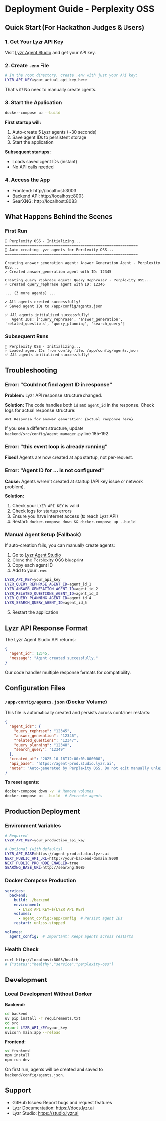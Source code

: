 # Deployment Guide - Perplexity OSS

## Quick Start (For Hackathon Judges & Users)

### 1. Get Your Lyzr API Key

Visit [Lyzr Agent Studio](https://studio.lyzr.ai) and get your API key.

### 2. Create `.env` File

```bash
# In the root directory, create .env with just your API key:
LYZR_API_KEY=your_actual_api_key_here
```

That's it! No need to manually create agents.

### 3. Start the Application

```bash
docker-compose up --build
```

**First startup will:**
1. Auto-create 5 Lyzr agents (~30 seconds)
2. Save agent IDs to persistent storage
3. Start the application

**Subsequent startups:**
- Loads saved agent IDs (instant)
- No API calls needed

### 4. Access the App

- Frontend: http://localhost:3003
- Backend API: http://localhost:8003
- SearXNG: http://localhost:8083

## What Happens Behind the Scenes

### First Run

```
🚀 Perplexity OSS - Initializing...
============================================================
🤖 Auto-creating Lyzr agents for Perplexity OSS...
============================================================

Creating answer_generation agent: Answer Generation Agent - Perplexity OSS...
✓ Created answer_generation agent with ID: 12345

Creating query_rephrase agent: Query Rephraser - Perplexity OSS...
✓ Created query_rephrase agent with ID: 12346

... (3 more agents) ...

✓ All agents created successfully!
✓ Saved agent IDs to /app/config/agents.json

✅ All agents initialized successfully!
   Agent IDs: ['query_rephrase', 'answer_generation', 'related_questions', 'query_planning', 'search_query']
```

### Subsequent Runs

```
🚀 Perplexity OSS - Initializing...
✓ Loaded agent IDs from config file: /app/config/agents.json
✅ All agents initialized successfully!
```

## Troubleshooting

### Error: "Could not find agent ID in response"

**Problem:** Lyzr API response structure changed.

**Solution:** The code handles both `id` and `agent_id` in the response. Check logs for actual response structure:

```
API Response for answer_generation: {actual response here}
```

If you see a different structure, update `backend/src/config/agent_manager.py` line 185-192.

### Error: "this event loop is already running"

**Fixed!** Agents are now created at app startup, not per-request.

### Error: "Agent ID for ... is not configured"

**Cause:** Agents weren't created at startup (API key issue or network problem).

**Solution:**
1. Check your `LYZR_API_KEY` is valid
2. Check logs for startup errors
3. Ensure you have internet access (to reach Lyzr API)
4. Restart: `docker-compose down && docker-compose up --build`

### Manual Agent Setup (Fallback)

If auto-creation fails, you can manually create agents:

1. Go to [Lyzr Agent Studio](https://studio.lyzr.ai)
2. Clone the Perplexity OSS blueprint
3. Copy each agent ID
4. Add to your `.env`:

```bash
LYZR_API_KEY=your_api_key
LYZR_QUERY_REPHRASE_AGENT_ID=agent_id_1
LYZR_ANSWER_GENERATION_AGENT_ID=agent_id_2
LYZR_RELATED_QUESTIONS_AGENT_ID=agent_id_3
LYZR_QUERY_PLANNING_AGENT_ID=agent_id_4
LYZR_SEARCH_QUERY_AGENT_ID=agent_id_5
```

5. Restart the application

## Lyzr API Response Format

The Lyzr Agent Studio API returns:

```json
{
  "agent_id": 12345,
  "message": "Agent created successfully."
}
```

Our code handles multiple response formats for compatibility.

## Configuration Files

### `/app/config/agents.json` (Docker Volume)

This file is automatically created and persists across container restarts:

```json
{
  "agent_ids": {
    "query_rephrase": "12345",
    "answer_generation": "12346",
    "related_questions": "12347",
    "query_planning": "12348",
    "search_query": "12349"
  },
  "created_at": "2025-10-16T12:00:00.000000",
  "api_base": "https://agent-prod.studio.lyzr.ai",
  "note": "Auto-generated by Perplexity OSS. Do not edit manually unless necessary."
}
```

**To reset agents:**
```bash
docker-compose down -v  # Remove volumes
docker-compose up --build  # Recreate agents
```

## Production Deployment

### Environment Variables

```bash
# Required
LYZR_API_KEY=your_production_api_key

# Optional (with defaults)
LYZR_API_BASE=https://agent-prod.studio.lyzr.ai
NEXT_PUBLIC_API_URL=http://your-backend-domain:8000
NEXT_PUBLIC_PRO_MODE_ENABLED=true
SEARXNG_BASE_URL=http://searxng:8080
```

### Docker Compose Production

```yaml
services:
  backend:
    build: ./backend
    environment:
      - LYZR_API_KEY=${LYZR_API_KEY}
    volumes:
      - agent_config:/app/config  # Persist agent IDs
    restart: unless-stopped

volumes:
  agent_config:  # Important: Keeps agents across restarts
```

### Health Check

```bash
curl http://localhost:8003/health
# {"status":"healthy","service":"perplexity-oss"}
```

## Development

### Local Development Without Docker

**Backend:**
```bash
cd backend
uv pip install -r requirements.txt
cd src
export LYZR_API_KEY=your_key
uvicorn main:app --reload
```

**Frontend:**
```bash
cd frontend
npm install
npm run dev
```

On first run, agents will be created and saved to `backend/config/agents.json`.

## Support

- GitHub Issues: Report bugs and request features
- Lyzr Documentation: https://docs.lyzr.ai
- Lyzr Studio: https://studio.lyzr.ai
